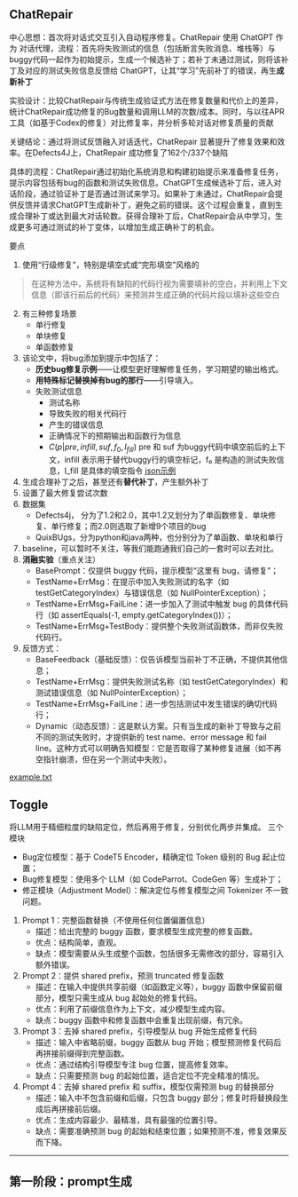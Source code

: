 ## ChatRepair
中心思想：⾸次将对话式交互引⼊⾃动程序修复。ChatRepair 使⽤ ChatGPT 作为
对话代理，流程：⾸先将失败测试的信息（包括断⾔失败消息、堆栈等）与buggy代码⼀起作为初始提示，⽣成⼀个候选补丁；若补丁未通过测试，则将该补丁及对应的测试失败信息反馈给
ChatGPT，让其“学习”先前补丁的错误，再⽣**成新补丁**

实验设计：⽐较ChatRepair与传统⽣成验证式⽅法在修复数量和代价上的差异，统计ChatRepair成功修复的Bug数量和调⽤LLM的次数/成本。同时，与以往APR⼯具（如基于Codex的修复）对⽐修复率，并分析多轮对话对修复质量的贡献

关键结论：通过将测试反馈融⼊对话迭代，ChatRepair 显著提升了修复效果和效率。在Defects4J上，ChatRepair 成功修复了162个/337个缺陷




具体的流程：ChatRepair通过初始化系统消息和构建初始提示来准备修复任务，提示内容包括有bug的函数和测试失败信息。ChatGPT生成候选补丁后，进入对话阶段，通过验证补丁是否通过测试来学习。如果补丁未通过，ChatRepair会提供反馈并请求ChatGPT生成新补丁，避免之前的错误。这个过程会重复，直到生成合理补丁或达到最大对话轮数。获得合理补丁后，ChatRepair会从中学习，生成更多可通过测试的补丁变体，以增加生成正确补丁的机会。




要点
1. 使用“行级修复”，特别是填空式或“完形填空”风格的
>在这种方法中，系统将有缺陷的代码行视为需要填补的空白，并利用上下文信息（即该行前后的代码）来预测并生成正确的代码片段以填补这些空白
2. 有三种修复场景
   + 单行修复
   + 单块修复
   + 单函数修复 
3. 该论文中，将bug添加到提示中包括了：
   + **历史bug修复示例**——让模型更好理解修复任务，学习期望的输出格式。
   + **用特殊标记替换掉有bug的那行**——引导填入。
   + 失败测试信息
     + 测试名称
     + 导致失败的相关代码行
     + 产生的错误信息
     + 正确情况下的预期输出和函数行为信息
     + $C(p|pre,infill,suf,f_0,I_{fill})$ pre 和 suf 为buggy代码中填空前后的上下文，infill 表示用于替代buggy行的填空标记，f₀ 是构造的测试失败信息，I_fill 是具体的填空指令
[json示例](ChatRepair/tmp.json)
4. 生成合理补丁之后，甚至还有**替代补丁**，产生额外补丁
5. 设置了最大修复尝试次数
6. 数据集
   + Defects4j， 分为了1.2和2.0，其中1.2又划分为了单函数修复、单块修复、单行修复；而2.0则选取了新增9个项目的bug
   + QuixBUgs，分为python和java两种，也分别分为了单函数、单块和单行
7. baseline，可以暂时不关注，等我们能跑通我们自己的一套时可以去对比。
8. **消融实验**（重点关注）
   + BasePrompt：仅提供 buggy 代码，提示模型“这里有 bug，请修复”；
   + TestName+ErrMsg：在提示中加入失败测试的名字（如 testGetCategoryIndex）与错误信息（如 NullPointerException）；
   + TestName+ErrMsg+FailLine：进一步加入了测试中触发 bug 的具体代码行（如 assertEquals(-1, empty.getCategoryIndex())）；
   + TestName+ErrMsg+TestBody：提供整个失败测试函数体，而非仅失败代码行。
9. 反馈方式：
   + BaseFeedback（基础反馈）：仅告诉模型当前补丁不正确，不提供其他信息；
   + TestName+ErrMsg：提供失败测试名称（如 testGetCategoryIndex）和测试错误信息（如 NullPointerException）；
   + TestName+ErrMsg+FailLine：进一步包括测试中发生错误的确切代码行；
   + Dynamic（动态反馈）：这是默认方案。只有当生成的新补丁导致与之前不同的测试失败时，才提供新的 test name、error message 和 fail line。这种方式可以明确告知模型：它是否取得了某种修复进展（如不再空指针崩溃，但在另一个测试中失败）。

[example.txt](ChatRepair/example.txt)

## Toggle
将LLM⽤于精细粒度的缺陷定位，然后再⽤于修复，分别优化两步并集成。
三个模块
+ Bug定位模型：基于 CodeT5 Encoder，精确定位 Token 级别的 Bug 起止位置；
+ Bug修复模型：使用多个 LLM（如 CodeParrot、CodeGen 等）生成补丁；
+ 修正模块（Adjustment Model）：解决定位与修复模型之间 Tokenizer 不一致问题。


1. Prompt 1：完整函数替换（不使用任何位置偏置信息）
    + 描述：给出完整的 buggy 函数，要求模型生成完整的修复函数。
    + 优点：结构简单，直观。
    + 缺点：模型需要从头生成整个函数，包括很多无需修改的部分，容易引入额外错误。
2. Prompt 2：提供 shared prefix，预测 truncated 修复函数
    + 描述：在输入中提供共享前缀（如函数定义等），buggy 函数中保留前缀部分，模型只需生成从 bug 起始处的修复代码。
    + 优点：利用了前缀信息作为上下文，减少模型生成内容。
    + 缺点：buggy 函数中和修复函数中会重复出现前缀，有冗余。
3. Prompt 3：去掉 shared prefix，引导模型从 bug 开始生成修复代码
    + 描述：输入中省略前缀，buggy 函数从 bug 开始；模型预测修复代码后再拼接前缀得到完整函数。
    + 优点：通过结构引导模型专注 bug 位置，提高修复效率。
    + 缺点：只需要预测 bug 的起始位置，适合定位不完全精准的情况。
4. Prompt 4：去掉 shared prefix 和 suffix，模型仅需预测 bug 的替换部分
    + 描述：输入中不包含前缀和后缀，只包含 buggy 部分；修复时将替换段生成后再拼接前后缀。
    + 优点：生成内容最少、最精准，具有最强的位置引导。
    + 缺点：需要准确预测 bug 的起始和结束位置；如果预测不准，修复效果反而下降。


---
## 第一阶段：prompt生成





